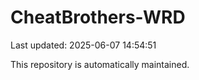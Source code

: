 # CheatBrothers-WRD

Last updated: 2025-06-07 14:54:51

This repository is automatically maintained.
